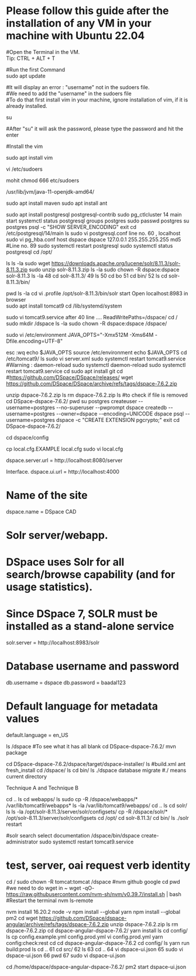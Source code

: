 # Please follow this guide after the installation of any VM in your machine with Ubuntu 22.04 
#Open the Terminal in the VM. <br>
Tip: CTRL + ALT + T <br>

#Run the first Command <br>
sudo apt update <br>

#It will display an error : "username" not in the sudoers file. <br> 
#We need to add the "username" in the sudoers file <br>
#To do that first install vim in your machine, ignore installation of vim, if it is already installed. <br>

su <br>

#After "su" it will ask the password, please type the password and hit the enter

#Install the vim

sudo apt install vim 

vi /etc/sudoers 

mohit 
chmod 666 etc/sudoers

/usr/lib/jvm/java-11-openjdk-amd64/

sudo apt install maven
sudo apt install ant

sudo apt install postgresql postgresql-contrib
sudo pg_ctlcluster 14 main start
systemctl status postgresql
   groups postgres
   sudo passwd postgres
   su postgres
   psql -c "SHOW SERVER_ENCODING"
exit
cd /etc/postgresql/14/main
ls
sudo vi postgresql.conf
line no. 60 , localhost
sudo vi pg_hba.conf
host dspace dspace 127.0.0.1 255.255.255.255 md5  #Line no. 89
  sudo systemctl restart postgresql
   sudo systemctl status  postgresql
   cd /opt/
 
   ls
   ls -la
   sudo wget https://downloads.apache.org/lucene/solr/8.11.3/solr-8.11.3.zip
   sudo unzip solr-8.11.3.zip
   ls -la
   sudo chown -R dspace:dspace solr-8.11.3
   ls -la
   48  cd solr-8.11.3/
   49  ls
   50  cd bo
   51  cd bin/
   52  ls
   cd solr-8.11.3/bin/

   pwd
   ls -la
 cd
    vi .profile
   /opt/solr-8.11.3/bin/solr start
Open localhost:8983 in browser  
   sudo apt install tomcat9
   cd /lib/systemd/system
   

sudo vi tomcat9.service
after 40 line ....
ReadWritePaths=/dspace/
  cd /
  sudo mkdir /dspace
   ls -la
sudo chown -R dspace:dspace /dspace/
   

sudo vi /etc/environment
JAVA_OPTS="-Xmx512M -Xms64M -Dfile.encoding=UTF-8"

esc :wq
   echo $JAVA_OPTS
source /etc/environment
   echo $JAVA_OPTS
   cd /etc/tomcat9/
   ls
   sudo vi server.xml
   sudo systemctl restart tomcat9.service
#Warning :   daemon-reload
   sudo systemctl daemon-reload
   sudo systemctl restart tomcat9.service
  cd
   sudo apt install git
cd
#https://github.com/DSpace/DSpace/releases/
wget  https://github.com/DSpace/DSpace/archive/refs/tags/dspace-7.6.2.zip

unzip dspace-7.6.2.zip
ls
rm dspace-7.6.2.zip
ls #to check if file is removed
   cd DSpace-dspace-7.6.2/
pwd
su postgres
createuser --username=postgres --no-superuser --pwprompt dspace
createdb --username=postgres --owner=dspace --encoding=UNICODE dspace
psql --username=postgres dspace -c "CREATE EXTENSION pgcrypto;"
exit
   cd DSpace-dspace-7.6.2/

cd dspace/config

cp local.cfg.EXAMPLE local.cfg
sudo vi local.cfg

dspace.server.url = http://localhost:8080/server


Interface.
dspace.ui.url = http://localhost:4000

# Name of the site
dspace.name = DSpace CAD

# Solr server/webapp.
# DSpace uses Solr for all search/browse capability (and for usage statistics).
# Since DSpace 7, SOLR must be installed as a stand-alone service
solr.server = http://localhost:8983/solr

# Database username and password
db.username = dspace
db.password = baadal123

# Default language for metadata values
default.language = en_US


ls /dspace #To see what it has all blank
cd DSpace-dspace-7.6.2/
mvn package

cd DSpace-dspace-7.6.2/dspace/target/dspace-installer/
    ls   #build.xml
    ant fresh_install
    cd /dspace/
    ls
    cd bin/
    ls
     ./dspace database migrate  #./ means current directory
    
Technique A and Technique B

cd ..
   ls
    cd webapps/
   ls
   sudo cp -R /dspace/webapps/* /var/lib/tomcat9/webapps*
     ls -la /var/lib/tomcat9/webapps/
     cd ..
    ls
   cd solr/
   ls
   ls -la /opt/solr-8.11.3/server/solr/configsets/
    cp -R /dspace/solr/* /opt/solr-8.11.3/server/solr/configsets
   cd /opt/
   cd solr-8.11.3/
   cd bin/
    ls
   ./solr restart

#solr search select documentation
   /dspace/bin/dspace create-administrator
   sudo systemctl restart tomcat9.service
   # test, server, oai request verb identity
cd /
    sudo chown -R tomcat:tomcat /dspace
   #nvm github google
 cd
    pwd
#we need to do wget in ~
    wget -qO- https://raw.githubusercontent.com/nvm-sh/nvm/v0.39.7/install.sh | bash
#Restart the terminal
   nvm ls-remote
   
   nvm install 16.20.2
   node -v
   npm install --global yarn
   npm install --global pm2
cd
   wget https://github.com/DSpace/dspace-angular/archive/refs/tags/dspace-7.6.2.zip
   unzip dspace-7.6.2.zip
   ls
   rm dspace-7.6.2.zip
   cd dspace-angular-dspace-7.6.2/
   yarn install
   ls
   cd config/
   ls
   cp config.example.yml config.prod.yml
   vi config.prod.yml
   yarn config:check:rest
    cd
   cd dspace-angular-dspace-7.6.2
    cd config/
   ls
   yarn run build:prod
   ls
   cd ..
   61  cd src/
   62  ls
   63  cd ..
   64  vi dspace-ui.json
   65  sudo vi dspace-ui.json
   66  pwd
   67  sudo vi dspace-ui.json

cd /home/dspace/dspace-angular-dspace-7.6.2/
 pm2 start dspace-ui.json


